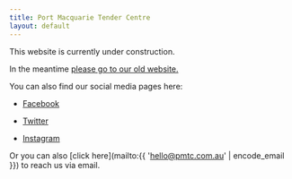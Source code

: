 ```yaml
---
title: Port Macquarie Tender Centre
layout: default
---
```


This website is currently under construction.

In the meantime [please go to our old website.](https://pmtc.xyz)

You can also find our social media pages here:

* [Facebook](https://facebook.com/tendercentre)

* [Twitter](https://twitter.com/_tendercentre)

* [Instagram](https://instagram.com/tendercentre)

Or you can also [click here](mailto:{{ 'hello@pmtc.com.au' | encode_email }}) to reach us via email.
